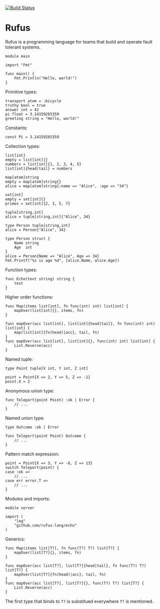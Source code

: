 [![Build Status](https://travis-ci.com/rufus-lang/rufus.svg?branch=main)](https://travis-ci.com/rufus-lang/rufus)
# Rufus

Rufus is a programming language for teams that build and operate fault tolerant
systems.

```rufus
module main

import "Fmt"

func main() {
    Fmt.Println("Hello, world!")
}
```

Primitive types:

```rufus
transport atom = :bicycle
truthy bool = true
answer int = 42
pi float = 3.14159265359
greeting string = "Hello, world!"
```

Constants:

```rufus
const Pi = 3.14159265359
```

Collection types:

```rufus
list[int]
empty = list[int]{}
numbers = list[int]{1, 2, 3, 4, 5}
list[int]{head|tail} = numbers

map[atom]string
empty = map[atom]string{}
alice = map[atom]string{:name => "Alice", :age => "34"}

set[int]
empty = set[int]{}
primes = set[int]{2, 3, 5, 7}

tuple[string,int]
alice = tuple[string,int]{"Alice", 34}

type Person tuple[string,int]
alice = Person{"Alice", 34}

type Person struct {
    Name string
    Age  int
}
alice = Person{Name => "Alice", Age => 34}
Fmt.Printf("%s is age %d", [alice.Name, alice.Age])
```

Function types:

```rufus
func Echo(text string) string {
    text
}
```

Higher order functions:

```rufus
func Map(items list[int], fn func(int) int) list[int] {
    mapOver(list[int]{}, items, fn)
}

func mapOver(acc list[int], list[int]{head|tail}, fn func(int) int) list[int] {
    map(list[int]{fn(head)|acc}, tail, fn)
}
func mapOver(acc list[int], list[int]{}, func(int) int) list[int] {
    List.Reverse(acc)
}
```

Named tuple:

```rufus
type Point tuple[X int, Y int, Z int]

point = Point{X => 2, Y => 5, Z => -1}
point.X = 2
```

Anonymous union type:

```rufus
func Teleport(point Point) :ok | Error {
    // ...
}
```

Named union type:

```rufus
type Outcome :ok | Error

func Teleport(point Point) Outcome {
    // ...
}
```

Pattern match expression:

```rufus
point = Point{X => 3, Y => -6, Z => 13}
switch Teleport(point) {
case :ok =>
    // ...
case err error.T =>
    // ...
}
```

Modules and imports:

```rufus
module server

import (
    "log"
    "github.com/rufus-lang/echo"
)
```

Generics:

```rufus
func Map(items list[T?], fn func(T?) T?) list[T?] {
    mapOver(list[T?]{}, items, fn)
}

func mapOver(acc list[T?], list[T?]{head|tail}, fn func(T?) T?) list[T?] {
    mapOver(list[T?]{fn(head)|acc}, tail, fn)
}
func mapOver(acc list[T?], list[T?]{}, func(T?) T?) list[T?] {
    List.Reverse(acc)
}
```

The first type that binds to `T?` is substitued everywhere `T?` is mentioned.
